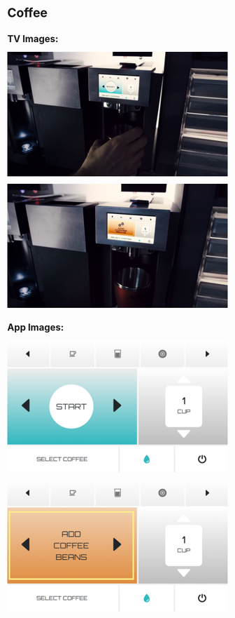 # Coffee

## TV Images:

![alt text](https://github.com/danxfisher/the-expanse-interfaces/blob/master/src/components/app/Ships/Rocinante/Coffee/mockups/coffee1.png "The Expanse Rocinante Coffee Machine")

![alt text](https://github.com/danxfisher/the-expanse-interfaces/blob/master/src/components/app/Ships/Rocinante/Coffee/mockups/coffee2.png "The Expanse Rocinante Coffee Machine 2")

## App Images:

![alt text](https://github.com/danxfisher/the-expanse-interfaces/blob/master/src/components/app/Ships/Rocinante/Coffee/mockups/coffee-app-1.png "The Expanse Rocinante Coffee Machine App")

![alt text](https://github.com/danxfisher/the-expanse-interfaces/blob/master/src/components/app/Ships/Rocinante/Coffee/mockups/coffee-app-2.png "The Expanse Rocinante Coffee Machine App 2")
